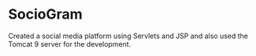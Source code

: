 # SocioGram
Created a social media platform using Servlets and JSP and also used the Tomcat 9 server for the development.
